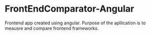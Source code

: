 # FrontEndComparator-Angular

Frontend app created using angular. Purpose of the apllication is to meausre and compare frontend frameworks. 